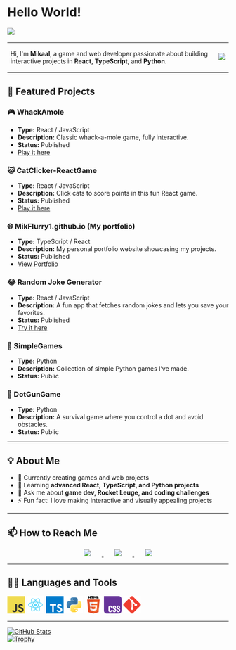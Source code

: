 # Hello World! 
![](https://komarev.com/ghpvc/?username=MikFlurry1&label=Profile%20Visits&color=blue&style=for-the-badge)

<table>
<tr>
<td>

Hi, I'm **Mikaal**, a game and web developer passionate about building interactive projects in **React**, **TypeScript**, and **Python**.  

</td>
<td>

<img src="https://media.giphy.com/media/l0MYt5jPR6QX5pnqM/giphy.gif" height="120px">

</td>
</tr>
</table>

## 🚀 Featured Projects

### 🎮 WhackAmole
- **Type:** React / JavaScript  
- **Description:** Classic whack-a-mole game, fully interactive.  
- **Status:** Published  
- <a href="https://mikflurry1.github.io/WhackAmole/" target="_blank">Play it here</a>  

### 🐱 CatClicker-ReactGame
- **Type:** React / JavaScript  
- **Description:** Click cats to score points in this fun React game.  
- **Status:** Published  
- <a href="https://mikflurry1.github.io/CatClicker-ReactGame/" target="_blank">Play it here</a>  

### 🌐 MikFlurry1.github.io (My portfolio)
- **Type:** TypeScript / React  
- **Description:** My personal portfolio website showcasing my projects.  
- **Status:** Published  
- <a href="https://MikFlurry1.github.io" target="_blank">View Portfolio</a>  

### 😂 Random Joke Generator
- **Type:** React / JavaScript  
- **Description:** A fun app that fetches random jokes and lets you save your favorites.  
- **Status:** Published  
- <a href="https://mikflurry1.github.io/randomjokegenerator/" target="_blank">Try it here</a>  

### 🐍 SimpleGames
- **Type:** Python  
- **Description:** Collection of simple Python games I’ve made.  
- **Status:** Public  

### 🔫 DotGunGame
- **Type:** Python  
- **Description:** A survival game where you control a dot and avoid obstacles.  
- **Status:** Public  
---

## 💡 About Me
- 🔭 Currently creating games and web projects  
- 🌱 Learning **advanced React, TypeScript, and Python projects**  
- 💬 Ask me about **game dev, Rocket Leuge, and coding challenges**  
- ⚡ Fun fact: I love making interactive and visually appealing projects  

---

## 📫 How to Reach Me

<p align="center">
  <a href="https://github.com/MikFlurry1" target="_blank">
    <img src="https://img.icons8.com/color/48/000000/github--v1.png" height="60" style="margin: 0 25px;"/>
  </a>
  <a href="https://discord.com/" target="_blank">
    <img src="https://img.icons8.com/color/48/000000/discord-logo.png" height="60" style="margin: 0 25px;"/>
  </a>
  <a href="https://twitter.com/" target="_blank">
    <img src="https://img.icons8.com/color/48/000000/twitter.png" height="60" style="margin: 0 25px;"/>
  </a>
</p>

---

## 👨‍💻 Languages and Tools  
<code><img height="40" src="https://raw.githubusercontent.com/github/explore/80688e429a7d4ef2fca1e82350fe8e3517d3494d/topics/javascript/javascript.png"></code>
<code><img height="40" src="https://raw.githubusercontent.com/github/explore/80688e429a7d4ef2fca1e82350fe8e3517d3494d/topics/react/react.png"></code>
<code><img height="40" src="https://raw.githubusercontent.com/github/explore/80688e429a7d4ef2fca1e82350fe8e3517d3494d/topics/typescript/typescript.png"></code>
<code><img height="40" src="https://raw.githubusercontent.com/github/explore/80688e429a7d4ef2fca1e82350fe8e3517d3494d/topics/python/python.png"></code>
<code><img height="40" src="https://raw.githubusercontent.com/github/explore/80688e429a7d4ef2fca1e82350fe8e3517d3494d/topics/html/html.png"></code>
<code><img height="40" src="https://raw.githubusercontent.com/github/explore/80688e429a7d4ef2fca1e82350fe8e3517d3494d/topics/css/css.png"></code>
<code><img height="40" src="https://raw.githubusercontent.com/github/explore/80688e429a7d4ef2fca1e82350fe8e3517d3494d/topics/git/git.png"></code>

---

[![GitHub Stats](https://github-readme-stats.vercel.app/api?username=MikFlurry1&show_icons=true&theme=radical)](https://github-readme-stats.vercel.app/api?username=MikFlurry1)  
[![Trophy](https://github-profile-trophy.vercel.app/?username=MikFlurry1&theme=juicyfresh&no-frame=true&row=1&&margin-w=20&no-bg=true)](https://github-profile-trophy.vercel.app/?username=MikFlurry1)




